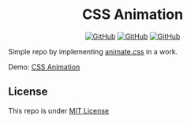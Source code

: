 <!-- markdownlint-disable MD033 MD041 -->

<div align="center">

# CSS Animation
<a href="https://github.com/hendrasob/CSS-Animation/search?l=html"><img src="https://img.shields.io/badge/HTML5-E34F26?style=for-the-badge&logo=html5&logoColor=white" alt="GitHub" /></a>
<a href="https://github.com/hendrasob/CSS-Animation/search?l=css"><img src="https://img.shields.io/badge/CSS3-1572B6?style=for-the-badge&logo=css3&logoColor=white" alt="GitHub" /></a>
<a href="https://github.com/hendrasob/CSS-Animation/search?l=javascript"><img src="https://img.shields.io/badge/JavaScript-F7DF1E?style=for-the-badge&logo=javascript&logoColor=black" alt="GitHub" /></a>

</div>

Simple repo by implementing [animate.css](https://animate.style) in a work.

Demo: [CSS Animation](https://hendrasob.github.io/CSS-Animation)

## License

This repo is under <a href="https://github.com/hendrasob/CSS-Animation/blob/master/LICENSE">MIT License</a>
